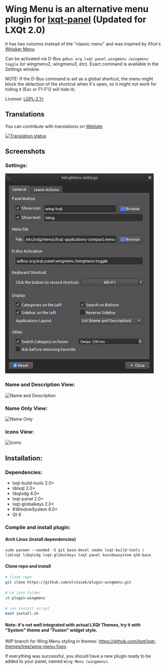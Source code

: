 # Wing Menu is an alternative menu plugin for [lxqt-panel](https://github.com/lxqt/lxqt-panel) (Updated for LXQt 2.0)

It has two columns instead of the "classic menu" and was inspired by Xfce's [Whisker Menu](https://docs.xfce.org/panel-plugins/xfce4-whiskermenu-plugin/start)

Can be activated via D-Bus `qdbus org.lxqt.panel.wingmenu /wingmenu toggle` (or wingmenu2, wingmenu3, etc). Exact command is available in the Settings window.

NOTE: If the D-Bus command is set as a global shortcut, the menu might block the detection of the shortcut when it's open, so it might not work for hiding it (Esc or F1-F12 will hide it).

License: [LGPL-2.1+](LICENSE "License")

## Translations
You can contribute with translations on [Weblate](https://translate.lxqt-project.org/projects/elviosak/)

[![Translation status](https://translate.lxqt-project.org/widgets/elviosak/-/multi-auto.svg "Translation status")](https://translate.lxqt-project.org/engage/elviosak/?utm_source=widget)

## Screenshots

### Settings:

![Settings](screenshots/wing-settings.png "Settings")

### Name and Description View:

![Name and Description](screenshots/name-and-description.png "Name and Description")

### Name Only View:

![Name Only](screenshots/name-only.png "Name Only")

### Icons View:

![Icons](screenshots/icons.png "Icons")

## Installation:

### Dependencies:

- lxqt-build-tools 2.0+
- liblxqt 2.0+
- libqtxdg 4.0+
- lxqt-panel 2.0+
- lxqt-globalkeys 2.0+
- KWindowSystem 6.0+
- Qt 6

### Compile and install plugin:

#### Arch Linux (install dependencies)

```
sudo pacman --needed -S git base-devel cmake lxqt-build-tools \
liblxqt libqtxdg lxqt-globalkeys lxqt-panel kwindowsystem qt6-base
```

#### Clone repo and install

```bash
# clone repo
git clone https://github.com/elviosak/plugin-wingmenu.git

# cd into folder
cd plugin-wingmenu

# run install script
bash install.sh

```

#### Note: it's not well integrated with actual LXQt Themes, try it with "System" theme and "Fusion" widget style.

WIP branch for Wing Menu styling in themes: https://github.com/lxqt/lxqt-themes/tree/wing-menu-fixes


If everything was successful, you should have a new plugin ready to be added to your panel, named `Wing Menu (wingmenu)`.
